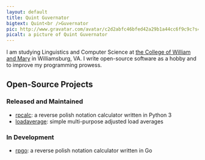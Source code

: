 ```yaml
---
layout: default
title: Quint Guvernator
bigtext: Quint<br />Guvernator
pic: http://www.gravatar.com/avatar/c2d2abfc46bfed42a29b1a44cc6f9c9c?s=120
picalt: a picture of Quint Guvernator
---
```


I am studying Linguistics and Computer Science at [the College of William and Mary][WM] in Williamsburg, VA.
I write open-source software as a hobby and to improve my programming prowess.

[WM]: http://www.wm.edu/

## Open-Source Projects
### Released and Maintained
- [rpcalc](http://qguv.github.io/rpcalc): a reverse polish notation calculator written in Python 3
- [loadaverage](https://github.com/qguv/loadaverage): simple multi-purpose adjusted load averages

### In Development
- [rpgo](https://github.com/qguv/rpgo): a reverse polish notation calculator written in Go

